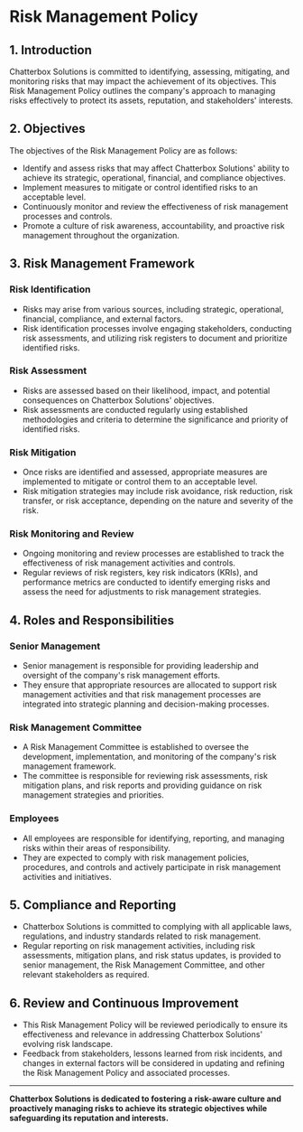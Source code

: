 # Risk Management Policy

## 1. Introduction

Chatterbox Solutions is committed to identifying, assessing, mitigating, and monitoring risks that may impact the achievement of its objectives. This Risk Management Policy outlines the company's approach to managing risks effectively to protect its assets, reputation, and stakeholders' interests.

## 2. Objectives

The objectives of the Risk Management Policy are as follows:

- Identify and assess risks that may affect Chatterbox Solutions' ability to achieve its strategic, operational, financial, and compliance objectives.
- Implement measures to mitigate or control identified risks to an acceptable level.
- Continuously monitor and review the effectiveness of risk management processes and controls.
- Promote a culture of risk awareness, accountability, and proactive risk management throughout the organization.

## 3. Risk Management Framework

### Risk Identification

- Risks may arise from various sources, including strategic, operational, financial, compliance, and external factors.
- Risk identification processes involve engaging stakeholders, conducting risk assessments, and utilizing risk registers to document and prioritize identified risks.

### Risk Assessment

- Risks are assessed based on their likelihood, impact, and potential consequences on Chatterbox Solutions' objectives.
- Risk assessments are conducted regularly using established methodologies and criteria to determine the significance and priority of identified risks.

### Risk Mitigation

- Once risks are identified and assessed, appropriate measures are implemented to mitigate or control them to an acceptable level.
- Risk mitigation strategies may include risk avoidance, risk reduction, risk transfer, or risk acceptance, depending on the nature and severity of the risk.

### Risk Monitoring and Review

- Ongoing monitoring and review processes are established to track the effectiveness of risk management activities and controls.
- Regular reviews of risk registers, key risk indicators (KRIs), and performance metrics are conducted to identify emerging risks and assess the need for adjustments to risk management strategies.

## 4. Roles and Responsibilities

### Senior Management

- Senior management is responsible for providing leadership and oversight of the company's risk management efforts.
- They ensure that appropriate resources are allocated to support risk management activities and that risk management processes are integrated into strategic planning and decision-making processes.

### Risk Management Committee

- A Risk Management Committee is established to oversee the development, implementation, and monitoring of the company's risk management framework.
- The committee is responsible for reviewing risk assessments, risk mitigation plans, and risk reports and providing guidance on risk management strategies and priorities.

### Employees

- All employees are responsible for identifying, reporting, and managing risks within their areas of responsibility.
- They are expected to comply with risk management policies, procedures, and controls and actively participate in risk management activities and initiatives.

## 5. Compliance and Reporting

- Chatterbox Solutions is committed to complying with all applicable laws, regulations, and industry standards related to risk management.
- Regular reporting on risk management activities, including risk assessments, mitigation plans, and risk status updates, is provided to senior management, the Risk Management Committee, and other relevant stakeholders as required.

## 6. Review and Continuous Improvement

- This Risk Management Policy will be reviewed periodically to ensure its effectiveness and relevance in addressing Chatterbox Solutions' evolving risk landscape.
- Feedback from stakeholders, lessons learned from risk incidents, and changes in external factors will be considered in updating and refining the Risk Management Policy and associated processes.

---

**Chatterbox Solutions is dedicated to fostering a risk-aware culture and proactively managing risks to achieve its strategic objectives while safeguarding its reputation and interests.**
